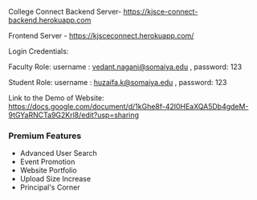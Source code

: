 College Connect
Backend Server- https://kjsce-connect-backend.herokuapp.com

Frontend Server - https://kjsceconnect.herokuapp.com/

Login Credentials:

Faculty Role: username : vedant.nagani@somaiya.edu , password: 123

Student Role: username : huzaifa.k@somaiya.edu , password: 123

Link to the Demo of Website: https://docs.google.com/document/d/1kGhe8f-42l0HEaXQA5Db4gdeM-9tGYaRNCTa9G2Krl8/edit?usp=sharing

### Premium Features
<ul>
    <li>Advanced User Search</li>
    <li>Event Promotion</li>
    <li>Website Portfolio</li>
    <li>Upload Size Increase</li>
    <li>Principal's Corner</li>
</ul>
